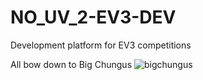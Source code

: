 # NO_UV_2-EV3-DEV
 Development platform for EV3 competitions 

All bow down to Big Chungus
![bigchungus](https://user-images.githubusercontent.com/38719890/190913987-80c3ab6b-91ca-4468-8e5d-356ee37f4f55.jpeg)
